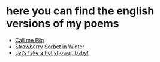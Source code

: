 # here you can find the english versions of my poems

- [Call me Elio](https://github.com/JuliaHuerli/english-versions/blob/main/Call%20me%20Elio)
- [Strawberry Sorbet in Winter](https://github.com/JuliaHuerli/english-versions/blob/main/Strawberry%20Sorbet%20in%20Winter)
- [Let’s take a hot shower, baby!](https://github.com/JuliaHuerli/english-versions/blob/main/Let%E2%80%99s%20take%20a%20hot%20shower%2C%20baby!)
